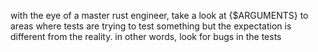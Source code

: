 with the eye of a master rust engineer, take a look at {$ARGUMENTS} to areas where tests are trying to test something but the expectation is different from the reality. in other words, look for bugs in the tests